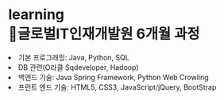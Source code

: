 <h1>
  <strong>     learning<br>
  👋글로벌IT인재개발원 6개월 과정<br>
</h1>
  </strong>
<li>기본 프로그래밍: Java, Python, SQL<br>
<li>DB 관련(O라클 Sqdeveloper, Hadoop)<br>
<li>백엔드 기술: Java Spring Framework, Python Web Crowling<br>
<li>프런트 엔드 기술: HTML5, CSS3, JavaScript/jQuery, BootStrap<br>
